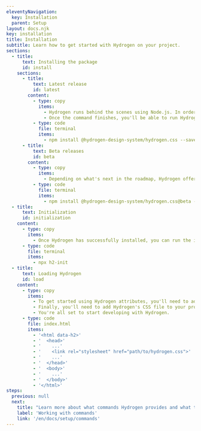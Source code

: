 ```yaml
---
eleventyNavigation:
  key: Installation
  parent: Setup
layout: docs.njk
key: installation
title: Installation
subtitle: Learn how to get started with Hydrogen on your project.
sections:
  - title:
      text: Installing the package
      id: install
    sections:
      - title:
          text: Latest release
          id: latest
        content:
          - type: copy
            items:
              - Hydrogen runs behind the scenes using Node.js. In order to install Hydrogen on your project, you'll need to have Node and NPM installed on your machine. From there, inside of a command prompt/terminal window, navigate to the root of your project and run the installation command.
              - Once the command finishes, you'll be able to run Hydrogen's commands from your project. If you'd like to dig a little deeper into Hydrogen's code, you'll be able to find the installation inside of your project's <code>node_modules</code> folder.
          - type: code
            file: terminal
            items:
              - npm install @hydrogen-design-system/hydrogen.css --save-dev
      - title:
          text: Beta releases
          id: beta
        content:
          - type: copy
            items:
              - Depending on what's next in the roadmap, Hydrogen offers occasional beta releases for testing upcoming features. You can view the most recent beta releases on <a href="https://www.npmjs.com/package/@hydrogen-design-system/hydrogen.css" title="Visit Hydrogen on NPM." target="_blank" rel="noreferrer">Hydrogen's NPM package page</a>. If you'd like to install a beta release on your project, you can do so using a modified version of the installation command.
          - type: code
            file: terminal
            items:
              - npm install @hydrogen-design-system/hydrogen.css@beta --save-dev
  - title:
      text: Initialization
      id: initialization
    content:
      - type: copy
        items:
          - Once Hydrogen has successfully installed, you can run the initialization command from the root folder of your project. This command will prompt you to enter a few details about your project's markup and output directory, after which it will automatically create a configuration file for you. This configuration file contains everything you'll need to customize Hydrogen to your brand, including examples and default values.
      - type: code
        file: terminal
        items:
          - npx h2-init
  - title:
      text: Loading Hydrogen
      id: load
    content:
      - type: copy
        items:
          - To get started using Hydrogen attributes, you'll need to add a <code>data-h2</code> attribute to your <code>html</code> or <code>body</code> element. You can also apply this attribute to a section or component if you only need Hydrogen in a localized context.
          - Finally, you'll need to add Hydrogen's CSS file to your project's <code>head</code> tag. The path you use here should reflect the path you specified as your output directory, followed by <code>hydrogen.css</code>.
          - You're all set to start developing with Hydrogen.
      - type: code
        file: index.html
        items:
          - '<html data-h2>'
          - '  <head>'
          - '    ...'
          - '    <link rel="stylesheet" href="path/to/hydrogen.css">'
          - '    ...'
          - '  </head>'
          - '  <body>'
          - '    ...'
          - '  </body>'
          - '</html>'
steps:
  previous: null
  next:
    title: "Learn more about what commands Hydrogen provides and what they'll do for you while you work."
    label: 'Working with commands'
    link: '/en/docs/setup/commands'
---
```

